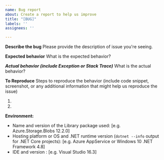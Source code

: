 ```yaml
---
name: Bug report
about: Create a report to help us improve
title: "[BUG]"
labels: ''
assignees: ''

---
```


**Describe the bug**
Please provide the description of issue you're seeing.

**Expected behavior**
What is the expected behavior?

***Actual behavior (include Exception or Stack Trace)***
What is the actual behavior?

**To Reproduce**
Steps to reproduce the behavior (include code snippet, screenshot, or any additional information that might help us reproduce the issue)

1.
2.

**Environment:**
 - Name and version of the Library package used: [e.g. Azure.Storage.Blobs 12.2.0] 
 - Hosting platform or OS and .NET runtime version (`dotnet --info` output for .NET Core projects): [e.g. Azure AppService or Windows 10 .NET Framework 4.8]
 - IDE and version : [e.g. Visual Studio 16.3]
